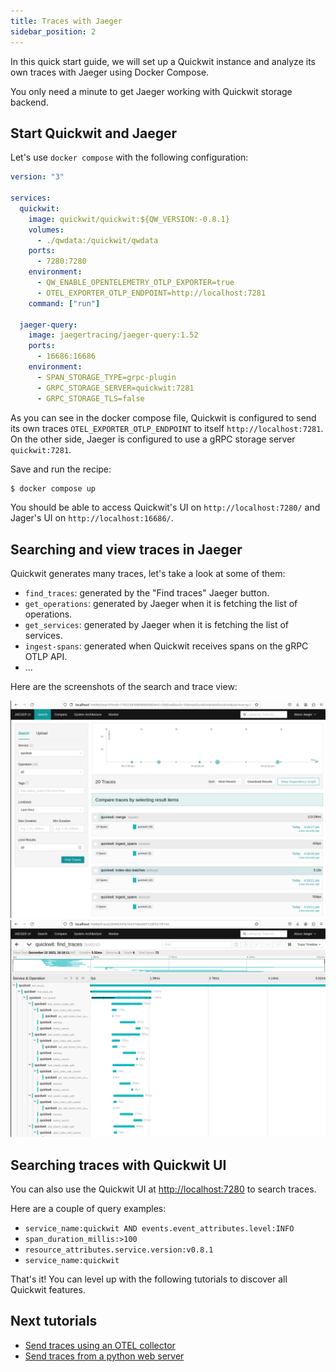 ```yaml
---
title: Traces with Jaeger
sidebar_position: 2
---
```


In this quick start guide, we will set up a Quickwit instance and analyze its own traces with Jaeger using Docker Compose.

You only need a minute to get Jaeger working with Quickwit storage backend.

## Start Quickwit and Jaeger

Let's use `docker compose` with the following configuration:

```yaml title="docker-compose.yaml"
version: "3"

services:
  quickwit:
    image: quickwit/quickwit:${QW_VERSION:-0.8.1}
    volumes:
      - ./qwdata:/quickwit/qwdata
    ports:
      - 7280:7280
    environment:
      - QW_ENABLE_OPENTELEMETRY_OTLP_EXPORTER=true
      - OTEL_EXPORTER_OTLP_ENDPOINT=http://localhost:7281
    command: ["run"]

  jaeger-query:
    image: jaegertracing/jaeger-query:1.52
    ports:
      - 16686:16686
    environment:
      - SPAN_STORAGE_TYPE=grpc-plugin
      - GRPC_STORAGE_SERVER=quickwit:7281
      - GRPC_STORAGE_TLS=false
```

As you can see in the docker compose file, Quickwit is configured to send its own traces `OTEL_EXPORTER_OTLP_ENDPOINT` to itself `http://localhost:7281`.
On the other side, Jaeger is configured to use a gRPC storage server `quickwit:7281`.

Save and run the recipe:

```bash
$ docker compose up
```

You should be able to access Quickwit's UI on `http://localhost:7280/` and Jager's UI on `http://localhost:16686/`.


## Searching and view traces in Jaeger

Quickwit generates many traces, let's take a look at some of them:
- `find_traces`: generated by the "Find traces" Jaeger button.
- `get_operations`: generated by Jaeger when it is fetching the list of operations.
- `get_services`: generated by Jaeger when it is fetching the list of services.
- `ingest-spans`: generated when Quickwit receives spans on the gRPC OTLP API.
- ...

Here are the screenshots of the search and trace view:

![Jaeger search view](../../assets/images/jaeger-ui-quickwit-search-traces.png)
![Jaeger trace view](../../assets/images/jaeger-ui-quickwit-trace-view.png)

## Searching traces with Quickwit UI

You can also use the Quickwit UI at [http://localhost:7280](http://localhost:7280) to search traces.

Here are a couple of query examples:
- `service_name:quickwit AND events.event_attributes.level:INFO`
- `span_duration_millis:>100`
- `resource_attributes.service.version:v0.8.1`
- `service_name:quickwit`

That's it! You can level up with the following tutorials to discover all Quickwit features.

## Next tutorials

- [Send traces using an OTEL collector](/docs/distributed-tracing/send-traces/using-otel-collector.md)
- [Send traces from a python web server](/docs/distributed-tracing/send-traces/using-otel-sdk-python.md)
